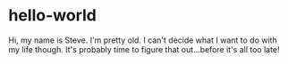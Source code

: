 # hello-world
Hi, my name is Steve. I'm pretty old. I can't decide what I want to do with my life though. It's probably time to figure that out...before it's all too late!
